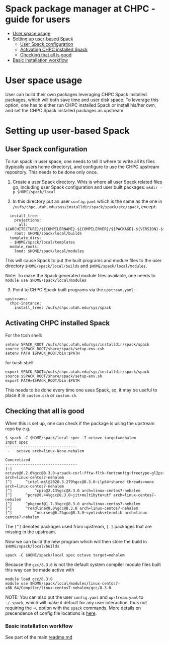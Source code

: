# Spack package manager at CHPC - guide for users

- [User space usage](#user-space-usage)
- [Setting up user-based Spack](#setting-up-user-based-spack)
  * [User Spack configuration](#user-spack-configuration)
  * [Activating CHPC installed Spack](#activating-chpc-installed-spack)
  * [Checking that all is good](#checking-that-all-is-good)
- [Basic installation workflow](#basic-installation-workflow)

# User space usage

User can build their own packages leveraging CHPC Spack installed packages, which will both save time and user disk space. To leverage this option, one has to either run CHPC installed Spack or install his/her own, and set the CHPC Spack installed packages as upstream.

# Setting up user-based Spack

## User Spack configuration

To run spack in user space, one needs to tell it where to write all its files (typically users home directory), and configure to use the CHPC upstream repository. This needs to be done only once.

1. Create a user Spack directory. Whis is where all user Spack related files go, including user Spack configuration and user built packages:
```mkdir -p $HOME/spack/local```

2. In this directory put an user `config.yaml` which is the same as the one in `/uufs/chpc.utah.edu/sys/installdir/spack/spack/etc/spack`, except:
```
  install_tree:
    projections:
      all: ${ARCHITECTURE}/${COMPILERNAME}-${COMPILERVER}/${PACKAGE}-${VERSION}-${HASH}
    root: $HOME/spack/local/builds
  template_dirs:
  - $HOME/spack/local/templates
  module_roots:
    lmod: $HOME/spack/local/modules
```
This will cause Spack to put the built programs and module files to the user directory `$HOME/spack/local/builds` and `$HOME/spack/local/modules`.

Note: To make the Spack generated module files available, one needs to `module use $HOME/spack/local/modules`

3. Point to CHPC Spack built programs via the `upstream.yaml`:
```
upstreams:
  chpc-instance:
    install_tree: /uufs/chpc.utah.edu/sys/spack
```

## Activating CHPC installed Spack

For the tcsh shell:
```
setenv SPACK_ROOT /uufs/chpc.utah.edu/sys/installdir/spack/spack
source $SPACK_ROOT/share/spack/setup-env.csh
setenv PATH $SPACK_ROOT/bin:$PATH
```
for bash shell:
```
export SPACK_ROOT=/uufs/chpc.utah.edu/sys/installdir/spack/spack
source $SPACK_ROOT/share/spack/setup-env.sh
export PATH=$SPACK_ROOT/bin:$PATH
```

This needs to be done every time one uses Spack, so, it may be useful to place it in `custom.csh` or `custom.sh`.

## Checking that all is good

When this is set up, one can check if the package is using the upstream repo by e.g.
```
$ spack -C $HOME/spack/local spec -I octave target=nehalem
Input spec
--------------------------------
 -   octave arch=linux-None-nehalem

Concretized
--------------------------------
[-]  octave@6.2.0%gcc@8.3.0~arpack~curl~fftw~fltk~fontconfig~freetype~gl2ps~glpk~gnuplot~hdf5~jdk~llvm~magick~opengl~qhull~qrupdate~qscintilla~qt+readline~suitesparse~zlib arch=linux-centos7-nehalem
[^]      ^intel-mkl@2020.3.279%gcc@8.3.0~ilp64+shared threads=none arch=linux-centos7-nehalem
[^]          ^cpio@2.13%gcc@8.3.0 arch=linux-centos7-nehalem
[^]      ^pcre@8.44%gcc@8.3.0~jit+multibyte+utf arch=linux-centos7-nehalem
[^]      ^pkgconf@1.7.3%gcc@8.3.0 arch=linux-centos7-nehalem
[^]      ^readline@8.0%gcc@8.3.0 arch=linux-centos7-nehalem
[^]          ^ncurses@6.2%gcc@8.3.0~symlinks+termlib arch=linux-centos7-nehalem
```
The `[^]` denotes packages used from upstream, `[-]` packages that are missing in the upstream.

Now we can build the new program which will then store the build in `$HOME/spack/local/builds`
```
spack -C $HOME/spack/local spec octave target=nehalem
```

Because the `gcc/8.3.0` is not the default system compiler module files built this way can be made active with
```
module load gcc/8.3.0
module use $HOME/spack/local/modules/linux-centos7-x86_64/Compiler/linux-centos7-nehalem/gcc/8.3.0
```

NOTE: You can also put the user `config.yaml` and `upstream.yaml` to `~/.spack`, which will make it default for any user interaction, thus not requiring the `-C` option with the `spack` commands. More details on precendence of config file locations is [here](https://spack.readthedocs.io/en/latest/configuration.html#scope-precedence).

### Basic installation workflow

See part of the main [readme.md](readme.md#basic-installation-workflow)
